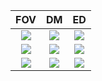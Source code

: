 |                        FOV                         |                        DM                         |                        ED                         |
| :------------------------------------------------: | :-----------------------------------------------: | :-----------------------------------------------: |
| ![](COCO_division_model_dataset_FOV_3.gif) | ![](COCO_division_model_dataset_DM_0.gif) | ![](COCO_division_model_dataset_ED_1.gif) |
| ![](COCO_division_model_dataset_FOV_4.gif) | ![](COCO_division_model_dataset_DM_1.gif) | ![](COCO_division_model_dataset_ED_3.gif) |
| ![](COCO_division_model_dataset_FOV_5.gif) | ![](COCO_division_model_dataset_DM_5.gif) | ![](COCO_division_model_dataset_ED_5.gif) |